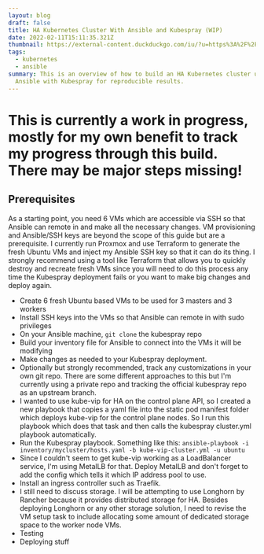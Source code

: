 ```yaml
---
layout: blog
draft: false
title: HA Kubernetes Cluster With Ansible and Kubespray (WIP)
date: 2022-02-11T15:11:35.321Z
thumbnail: https://external-content.duckduckgo.com/iu/?u=https%3A%2F%2Fi0.wp.com%2Fcdn-prod.medicalnewstoday.com%2Fcontent%2Fimages%2Farticles%2F238%2F238262%2Fpepper-spray.jpg%3Fw%3D1155%26h%3D1541&f=1&nofb=1
tags:
  - kubernetes
  - ansible
summary: This is an overview of how to build an HA Kubernetes cluster using
  Ansible with Kubespray for reproducible results.
---
```

# This is currently a work in progress, mostly for my own benefit to track my progress through this build. There may be major steps missing!

## Prerequisites
As a starting point, you need 6 VMs which are accessible via SSH so that Ansible can remote in and make all the necessary changes. VM provisioning and Ansible/SSH keys are beyond the scope of this guide but are a prerequisite. I currently run Proxmox and use Terraform to generate the fresh Ubuntu VMs and inject my Ansible SSH key so that it can do its thing. I strongly recommend using a tool like Terraform that allows you to quickly destroy and recreate fresh VMs since you will need to do this process any time the Kubespray deployment fails or you want to make big changes and deploy again.
- Create 6 fresh Ubuntu based VMs to be used for 3 masters and 3 workers
- Install SSH keys into the VMs so that Ansible can remote in with sudo privileges
- On your Ansible machine, `git clone` the kubespray repo
- Build your inventory file for Ansible to connect into the VMs it will be modifying
- Make changes as needed to your Kubespray deployment.
- Optionally but strongly recommended, track any customizations in your own git repo. There are some different approaches to this but I'm currently using a private repo and tracking the official kubespray repo as an upstream branch.
- I wanted to use kube-vip for HA on the control plane API, so I created a new playbook that copies a yaml file into the static pod manifest folder which deploys kube-vip for the control plane nodes. So I run this playbook which does that task and then calls the kubespray cluster.yml playbook automatically.
- Run the Kubespray playbook. Something like this: `ansible-playbook -i inventory/mycluster/hosts.yaml -b kube-vip-cluster.yml -u ubuntu`
- Since I couldn't seem to get kube-vip working as a LoadBalancer service, I'm using MetalLB for that. Deploy MetalLB and don't forget to add the config which tells it which IP address pool to use.
- Install an ingress controller such as Traefik.
- I still need to discuss storage. I will be attempting to use Longhorn by Rancher because it provides distributed storage for HA. Besides deploying Longhorn or any other storage solution, I need to revise the VM setup task to include allocating some amount of dedicated storage space to the worker node VMs.
- Testing
- Deploying stuff
